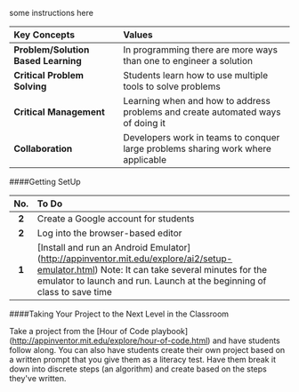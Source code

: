 some instructions here


|Key Concepts| Values|
|:------------|:---------|
| **Problem/Solution Based Learning**| In programming there are more ways than one to engineer a solution|
| **Critical Problem Solving**| Students learn how to use multiple tools to solve problems|
| **Critical Management**| Learning when and how to address problems and create automated ways of doing it|
| **Collaboration**| Developers work in teams to conquer large problems sharing work where applicable|

####Getting SetUp

| **No.**| **To Do** |
|:-------------:|:----------|
|**2**| Create a Google account for students | 
|**2**| Log into the browser-based editor | 
|**1**| [Install and run an Android Emulator] (http://appinventor.mit.edu/explore/ai2/setup-emulator.html) Note: It can take several minutes for the emulator to launch and run.  Launch at the beginning of class to save time |

####Taking Your Project to the Next Level in the Classroom

Take a project from the [Hour of Code playbook] (http://appinventor.mit.edu/explore/hour-of-code.html) and have students follow along.  You can also have students create their own project based on a written prompt that you give them as a literacy test.  Have them break it down into discrete steps (an algorithm) and create based on the steps they've written.



